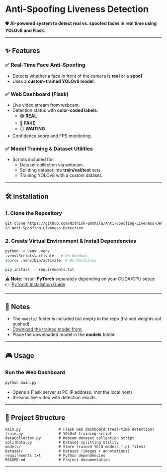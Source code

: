 # Anti-Spoofing Liveness Detection

🛡️ **AI-powered system to detect real vs. spoofed faces in real time using YOLOv8 and Flask.**

---

## ✨ Features

### ✅ Real-Time Face Anti-Spoofing
- Detects whether a face in front of the camera is **real** or a **spoof**.
- Uses a **custom-trained YOLOv8 model**.

### ✅ Web Dashboard (Flask)
- Live video stream from webcam.
- Detection status with **color-coded labels**:
  - 🟢 **REAL**
  - 🔴 **FAKE**
  - ⚪ **WAITING**
- Confidence score and FPS monitoring.

### ✅ Model Training & Dataset Utilities
- Scripts included for:
  - Dataset collection via webcam.
  - Splitting dataset into **train/val/test** sets.
  - Training YOLOv8 with a custom dataset.

---

## 🛠 Installation

### 1. Clone the Repository
```bash
git clone https://github.com/Nithish-Bathila/Anti-Spoofing-Liveness-Detection.git
cd Anti-Spoofing-Liveness-Detection
```

### 2. Create Virtual Environment & Install Dependencies
```bash
python -m venv .venv
.venv\Scripts\activate   # On Windows
source .venv/bin/activate  # On Mac/Linux

pip install -r requirements.txt
```

⚠️ **Note**: Install **PyTorch** separately depending on your CUDA/CPU setup:  
👉 [PyTorch Installation Guide](https://pytorch.org/get-started/locally/)

---

## 📌 Notes
- The `models/` folder is included but empty in the repo (trained weights not pushed).
- [Download the trained model from:](https://drive.google.com/file/d/1n7HjLH8E64jAXRiNQSIAHVl-Fllc3bhE/view?usp=sharing)
- Place the downloaded model in the **models** folder

---

## 🎮 Usage

### Run the Web Dashboard
```bash
python main.py
```
- Opens a Flask server at PC IP address. (not the local host)
- Streams live video with detection results.


---

## 📂 Project Structure
```
main.py                 # Flask web dashboard (real-time detection)
train.py                # YOLOv8 training script
dataCollector.py        # Webcam dataset collection script
splitData.py            # Dataset splitting utility
models/                 # Store trained YOLO models (.pt files)
Dataset/                # Dataset (images + annotations)
requirements.txt        # Python dependencies
README.md               # Project documentation
```

---
